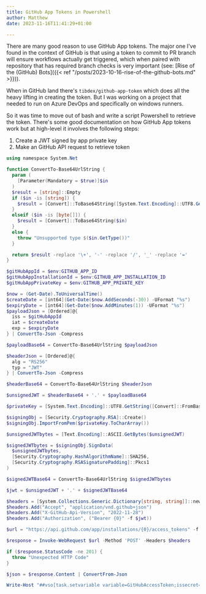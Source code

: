 ```yaml
---
title: GitHub App Tokens in Powershell
author: Matthew
date: 2023-11-16T11:41:29+01:00

---
```


There are many good reason to use GitHub App tokens. The major one I've found in the context of GitHub is that using a token to commit to PR branch will ensure workflows actually get triggered, which when paired with repository that has required branch checks is very important (see: [Rise of the \(GitHub\) Bots]({{< ref "/posts/2023-10-16-rise-of-the-github-bots.md" >}})).

When in GitHub land there's `tibdex/github-app-token` which does all the heavy lifting in creating the token. But I was working on a project that needed to run on Azure DevOps and specifically on windows runners.

So it was time to move out of bash and write a script Powershell to retrieve the token. There's some good documentation on how GitHub App tokens work but at high-level it involves the following steps:

1. Create a JWT signed by app private key
2. Make an GitHub API request to retrieve token

```powershell
using namespace System.Net

function ConvertTo-Base64UrlString {
  param (
    [Parameter(Mandatory = $true)]$in
  )
  $result = [string]::Empty
  if ($in -is [string]) {
    $result = [Convert]::ToBase64String([System.Text.Encoding]::UTF8.GetBytes($in))
  }
  elseif ($in -is [byte[]]) {
    $result = [Convert]::ToBase64String($in)
  }
  else {
    throw "Unsupported type $($in.GetType())"
  }

  return $result -replace '\+', '-' -replace '/', '_' -replace '='
}

$gitHubAppId = $env:GITHUB_APP_ID
$gitHubAppInstallationId = $env:GITHUB_APP_INSTALLATION_ID
$gitHubAppPrivateKey = $env:GITHUB_APP_PRIVATE_KEY

$now = (Get-Date).ToUniversalTime()
$createDate = [int64](Get-Date($now.AddSeconds(-30)) -UFormat "%s")
$expiryDate = [int64](Get-Date($now.AddMinutes(1)) -UFormat "%s")
$payloadJson = [Ordered]@{
  iss = $gitHubAppId
  iat = $createDate
  exp = $expiryDate
} | ConvertTo-Json -Compress

$payloadBase64 = ConvertTo-Base64UrlString $payloadJson

$headerJson = [Ordered]@{
  alg = "RS256"
  typ = "JWT"
} | ConvertTo-Json -Compress

$headerBase64 = ConvertTo-Base64UrlString $headerJson

$unsignedJWT = $headerBase64 + '.' + $payloadBase64

$privateKey = [System.Text.Encoding]::UTF8.GetString([Convert]::FromBase64String($gitHubAppPrivateKey))

$signingObj = [Security.Cryptography.RSA]::Create()
$signingObj.ImportFromPem($privateKey.ToCharArray())

$unsignedJWTbytes = [Text.Encoding]::ASCII.GetBytes($unsignedJWT)

$signedJWTbytes = $signingObj.SignData(
  $unsignedJWTbytes,
  [Security.Cryptography.HashAlgorithmName]::SHA256,
  [Security.Cryptography.RSASignaturePadding]::Pkcs1
)

$signedJWTBase64 = ConvertTo-Base64UrlString $signedJWTbytes

$jwt = $unsignedJWT + '.' + $signedJWTBase64

$headers = [System.Collections.Generic.Dictionary[string, string]]::new()
$headers.Add("Accept", "application/vnd.github+json")
$headers.Add("X-GitHub-Api-Version", "2022-11-28")
$headers.Add("Authorization", ("Bearer {0}" -f $jwt))

$url = "https://api.github.com/app/installations/{0}/access_tokens" -f $gitHubAppInstallationId

$response = Invoke-WebRequest $url -Method 'POST' -Headers $headers

if ($response.StatusCode -ne 201) {
  throw "Unexpected HTTP Code"
}

$json = $response.Content | ConvertFrom-Json

Write-Host "##vso[task.setvariable variable=GitHubAccessToken;issecret=true]$($json.token)"
```
